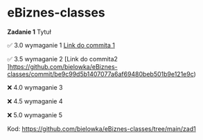 # eBiznes-classes
**Zadanie 1** Tytuł

:white_check_mark: 3.0 wymaganie 1 [Link do commita 1](https://github.com/bielowka/eBiznes-classes/commit/6d99aff3d7c1685119380fcc501755d73b0bb57c)

:white_check_mark: 3.5 wymaganie 2 [Link do commita2 ]https://github.com/bielowka/eBiznes-classes/commit/be9c99d5b1407077a6af69480beb501b9e121e9c)

:x: 4.0 wymaganie 3

:x: 4.5 wymaganie 4

:x: 5.0 wymaganie 5


Kod: https://github.com/bielowka/eBiznes-classes/tree/main/zad1